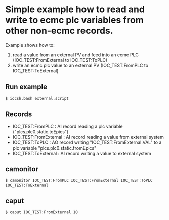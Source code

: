 # Simple example how to read and write to ecmc plc variables from other non-ecmc records.
Example shows how to:
1. read a value from an external PV and feed into an ecmc PLC (IOC_TEST:FromExternal to IOC_TEST:ToPLC)
2. write an ecmc plc value to an external PV (IOC_TEST:FromPLC to IOC_TEST:ToExternal)

## Run example
``` 
$ iocsh.bash external.script
``` 

## Records
* IOC_TEST:FromPLC      : AI record reading a plc variable ("plcs.plc0.static.toEpics")
* IOC_TEST:FromExternal : AI record reading a value from external system
* IOC_TEST:ToPLC        : AO record writing "IOC_TEST:FromExternal.VAL" to a plc variable "plcs.plc0.static.fromEpics"
* IOC_TEST:ToExternal   : AI record writing a value to external system

## camonitor
``` 
$ camonitor IOC_TEST:FromPLC IOC_TEST:FromExternal IOC_TEST:ToPLC IOC_TEST:ToExternal
``` 

## caput
``` 
$ caput IOC_TEST:FromExternal 10
``` 
